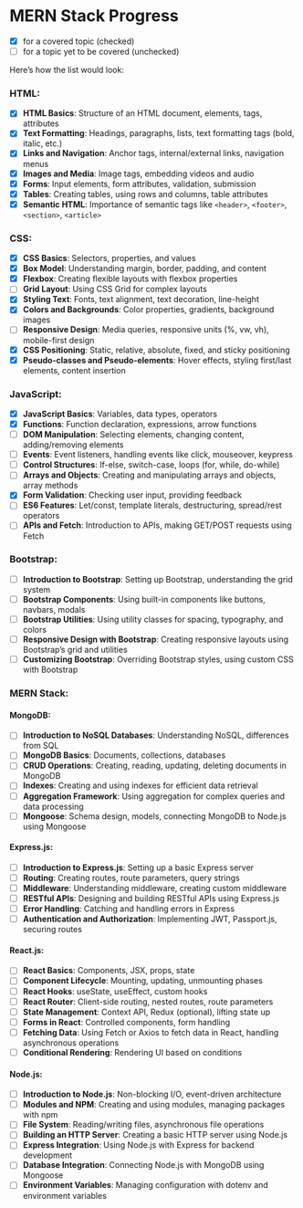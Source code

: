 # MERN Stack Progress

- [x] for a covered topic (checked)
- [ ] for a topic yet to be covered (unchecked)

Here’s how the list would look:

### HTML:
- [x] **HTML Basics**: Structure of an HTML document, elements, tags, attributes
- [x] **Text Formatting**: Headings, paragraphs, lists, text formatting tags (bold, italic, etc.)
- [x] **Links and Navigation**: Anchor tags, internal/external links, navigation menus
- [x] **Images and Media**: Image tags, embedding videos and audio
- [x] **Forms**: Input elements, form attributes, validation, submission
- [x] **Tables**: Creating tables, using rows and columns, table attributes
- [x] **Semantic HTML**: Importance of semantic tags like `<header>`, `<footer>`, `<section>`, `<article>`

### CSS:
- [x] **CSS Basics**: Selectors, properties, and values
- [x] **Box Model**: Understanding margin, border, padding, and content
- [x] **Flexbox**: Creating flexible layouts with flexbox properties
- [ ] **Grid Layout**: Using CSS Grid for complex layouts
- [x] **Styling Text**: Fonts, text alignment, text decoration, line-height
- [x] **Colors and Backgrounds**: Color properties, gradients, background images
- [ ] **Responsive Design**: Media queries, responsive units (%, vw, vh), mobile-first design
- [x] **CSS Positioning**: Static, relative, absolute, fixed, and sticky positioning
- [x] **Pseudo-classes and Pseudo-elements**: Hover effects, styling first/last elements, content insertion

### JavaScript:
- [x] **JavaScript Basics**: Variables, data types, operators
- [x] **Functions**: Function declaration, expressions, arrow functions
- [ ] **DOM Manipulation**: Selecting elements, changing content, adding/removing elements
- [ ] **Events**: Event listeners, handling events like click, mouseover, keypress
- [ ] **Control Structures**: If-else, switch-case, loops (for, while, do-while)
- [ ] **Arrays and Objects**: Creating and manipulating arrays and objects, array methods
- [x] **Form Validation**: Checking user input, providing feedback
- [ ] **ES6 Features**: Let/const, template literals, destructuring, spread/rest operators
- [ ] **APIs and Fetch**: Introduction to APIs, making GET/POST requests using Fetch

### Bootstrap:
- [ ] **Introduction to Bootstrap**: Setting up Bootstrap, understanding the grid system
- [ ] **Bootstrap Components**: Using built-in components like buttons, navbars, modals
- [ ] **Bootstrap Utilities**: Using utility classes for spacing, typography, and colors
- [ ] **Responsive Design with Bootstrap**: Creating responsive layouts using Bootstrap’s grid and utilities
- [ ] **Customizing Bootstrap**: Overriding Bootstrap styles, using custom CSS with Bootstrap

### MERN Stack:
#### **MongoDB**:
- [ ] **Introduction to NoSQL Databases**: Understanding NoSQL, differences from SQL
- [ ] **MongoDB Basics**: Documents, collections, databases
- [ ] **CRUD Operations**: Creating, reading, updating, deleting documents in MongoDB
- [ ] **Indexes**: Creating and using indexes for efficient data retrieval
- [ ] **Aggregation Framework**: Using aggregation for complex queries and data processing
- [ ] **Mongoose**: Schema design, models, connecting MongoDB to Node.js using Mongoose

#### **Express.js**:
- [ ] **Introduction to Express.js**: Setting up a basic Express server
- [ ] **Routing**: Creating routes, route parameters, query strings
- [ ] **Middleware**: Understanding middleware, creating custom middleware
- [ ] **RESTful APIs**: Designing and building RESTful APIs using Express.js
- [ ] **Error Handling**: Catching and handling errors in Express
- [ ] **Authentication and Authorization**: Implementing JWT, Passport.js, securing routes

#### **React.js**:
- [ ] **React Basics**: Components, JSX, props, state
- [ ] **Component Lifecycle**: Mounting, updating, unmounting phases
- [ ] **React Hooks**: useState, useEffect, custom hooks
- [ ] **React Router**: Client-side routing, nested routes, route parameters
- [ ] **State Management**: Context API, Redux (optional), lifting state up
- [ ] **Forms in React**: Controlled components, form handling
- [ ] **Fetching Data**: Using Fetch or Axios to fetch data in React, handling asynchronous operations
- [ ] **Conditional Rendering**: Rendering UI based on conditions

#### **Node.js**:
- [ ] **Introduction to Node.js**: Non-blocking I/O, event-driven architecture
- [ ] **Modules and NPM**: Creating and using modules, managing packages with npm
- [ ] **File System**: Reading/writing files, asynchronous file operations
- [ ] **Building an HTTP Server**: Creating a basic HTTP server using Node.js
- [ ] **Express Integration**: Using Node.js with Express for backend development
- [ ] **Database Integration**: Connecting Node.js with MongoDB using Mongoose
- [ ] **Environment Variables**: Managing configuration with dotenv and environment variables

